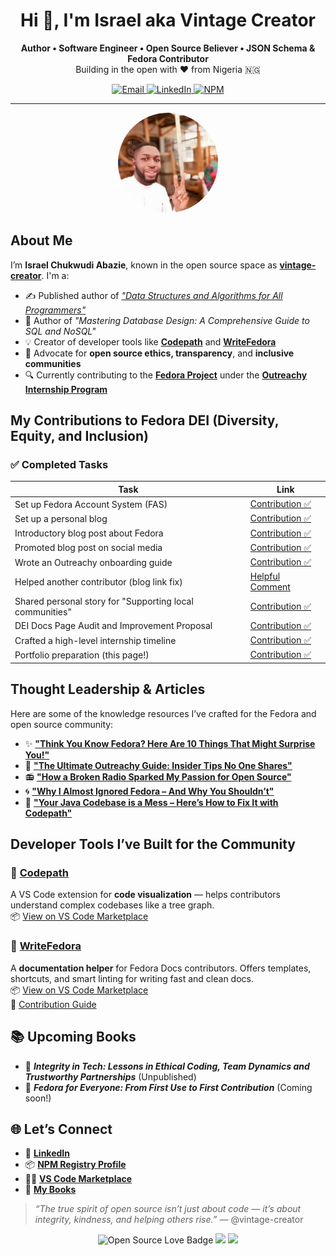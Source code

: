 <h1 align="center">Hi 👋, I'm Israel aka Vintage Creator</h1>

<p align="center">
  <b>Author • Software Engineer • Open Source Believer • JSON Schema & Fedora Contributor</b><br>
  Building in the open with ❤️ from Nigeria 🇳🇬
</p>

<p align="center">
  <a href="mailto:chuksy3@gmail.com">
    <img alt="Email" src="https://img.shields.io/badge/Email-chuksy3@gmail.com-blue?style=for-the-badge&logo=gmail">
  </a>
  <a href="https://www.linkedin.com/in/israel-abazie/">
    <img alt="LinkedIn" src="https://img.shields.io/badge/LinkedIn-israel--abazie-blue?style=for-the-badge&logo=linkedin">
  </a>
  <a href="https://www.npmjs.com/~vintage-creator">
    <img alt="NPM" src="https://img.shields.io/badge/NPM-vintage--creator-red?style=for-the-badge&logo=npm">
  </a>
</p>

---

<p align="center">
  <img src="images/avatar.jpeg" width="160" style="border-radius: 50%;" alt="Vintage Creator Avatar"/>
</p>


## About Me

I’m **Israel Chukwudi Abazie**, known in the open source space as [**vintage-creator**](https://www.npmjs.com/~vintage-creator). I'm a:

- ✍️ Published author of _["Data Structures and Algorithms for All Programmers"](https://www.kobo.com/ww/en/ebook/data-structures-algorithms-for-all-programmers)_  
- 💾 Author of _"Mastering Database Design: A Comprehensive Guide to SQL and NoSQL"_
- 💡 Creator of developer tools like [**Codepath**](https://github.com/vintage-creator/Codepath) and [**WriteFedora**](https://github.com/vintage-creator/WriteFedora)
- 🤝 Advocate for **open source ethics, transparency**, and **inclusive communities**
- 🔍 Currently contributing to the [**Fedora Project**](https://fedoraproject.org) under the [**Outreachy Internship Program**](https://www.outreachy.org)


## My Contributions to Fedora DEI (Diversity, Equity, and Inclusion)

### ✅ **Completed Tasks**
| Task | Link |
|------|------|
| Set up Fedora Account System (FAS) | [Contribution ✅](https://gitlab.com/fedora/dei/outreachy-internship/-/issues/1#note_2402570685) |
| Set up a personal blog | [Contribution ✅](https://gitlab.com/fedora/dei/outreachy-internship/-/issues/2#note_2402720227) |
| Introductory blog post about Fedora | [Contribution ✅](https://gitlab.com/fedora/dei/outreachy-internship/-/issues/3#note_2404369283) |
| Promoted blog post on social media | [Contribution ✅](https://gitlab.com/fedora/dei/outreachy-internship/-/issues/4#note_2404416024) |
| Wrote an Outreachy onboarding guide | [Contribution ✅](https://gitlab.com/fedora/dei/outreachy-internship/-/issues/5#note_2411491673) |
| Helped another contributor (blog link fix) | [Helpful Comment](https://gitlab.com/fedora/dei/outreachy-internship/-/issues/2#note_2402779887) |
| Shared personal story for "Supporting local communities" | [Contribution ✅](https://gitlab.com/fedora/dei/outreachy-internship/-/issues/8#note_2425507391) |
| DEI Docs Page Audit and Improvement Proposal | [Contribution ✅](https://gitlab.com/fedora/dei/outreachy-internship/-/issues/7#note_2413685681) |
| Crafted a high-level internship timeline | [Contribution ✅](https://gitlab.com/fedora/dei/outreachy-internship/-/issues/10#note_2449321547) |
| Portfolio preparation (this page!) | [Contribution ✅](https://gitlab.com/fedora/dei/outreachy-internship/-/issues/11#note_2451463742) |


## Thought Leadership & Articles

Here are some of the knowledge resources I’ve crafted for the Fedora and open source community:

- ✨ [**"Think You Know Fedora? Here Are 10 Things That Might Surprise You!"**](https://fedora-project.hashnode.dev/think-you-know-fedora-here-are-10-things-that-might-surprise-you)
- 🧭 [**"The Ultimate Outreachy Guide: Insider Tips No One Shares"**](https://fedora-project.hashnode.dev/the-ultimate-outreachy-guide-insider-tips-no-one-shares)
- 📻 [**"How a Broken Radio Sparked My Passion for Open Source"**](https://fedora-project.hashnode.dev/how-a-broken-radio-sparked-my-passion-for-open-source)
- 🌀 [**"Why I Almost Ignored Fedora – And Why You Shouldn’t"**](https://vintagecreator.hashnode.dev/why-i-almost-ignored-fedora-and-why-you-shouldnt)
- 🧹 [**"Your Java Codebase is a Mess – Here’s How to Fix It with Codepath"**](https://codepath-vscode.hashnode.dev/your-java-codebase-is-a-mess-heres-how-to-fix-it-with-codepath)


## Developer Tools I’ve Built for the Community

### 🧰 [Codepath](https://github.com/vintage-creator/Codepath)
A VS Code extension for **code visualization** — helps contributors understand complex codebases like a tree graph.  
📦 [View on VS Code Marketplace](https://marketplace.visualstudio.com/items?itemName=IsraelAbazie.codepath)

### 📝 [WriteFedora](https://github.com/vintage-creator/WriteFedora)  
A **documentation helper** for Fedora Docs contributors. Offers templates, shortcuts, and smart linting for writing fast and clean docs.  
📦 [View on VS Code Marketplace](https://marketplace.visualstudio.com/items?itemName=IsraelAbazie.writefedora)  
🤝 [Contribution Guide](https://github.com/vintage-creator/WriteFedora/blob/master/CONTRIBUTING.md)


## 📚 Upcoming Books

- 🧭 _**Integrity in Tech: Lessons in Ethical Coding, Team Dynamics and Trustworthy Partnerships**_ (Unpublished)
- 🐧 _**Fedora for Everyone: From First Use to First Contribution**_ (Coming soon!)


## 🌐 Let’s Connect

- 💼 [**LinkedIn**](https://www.linkedin.com/in/israel-abazie/)
- 📦 [**NPM Registry Profile**](https://www.npmjs.com/~vintage-creator)
- 🧑‍💻 [**VS Code Marketplace**](https://marketplace.visualstudio.com/items?itemName=IsraelAbazie.codepath)
- 📘 [**My Books**](https://www.kobo.com/ww/en/ebook/data-structures-algorithms-for-all-programmers)


> _“The true spirit of open source isn’t just about code — it’s about integrity, kindness, and helping others rise.”_ — @vintage-creator

<p align="center"><img src="https://img.shields.io/badge/Open%20Source-❤️-brightgreen" alt="Open Source Love Badge"/> <img src="https://img.shields.io/badge/Fedora-Community-blue" /> <img src="https://img.shields.io/badge/Outreachy-Contributor-orange" /></p>
